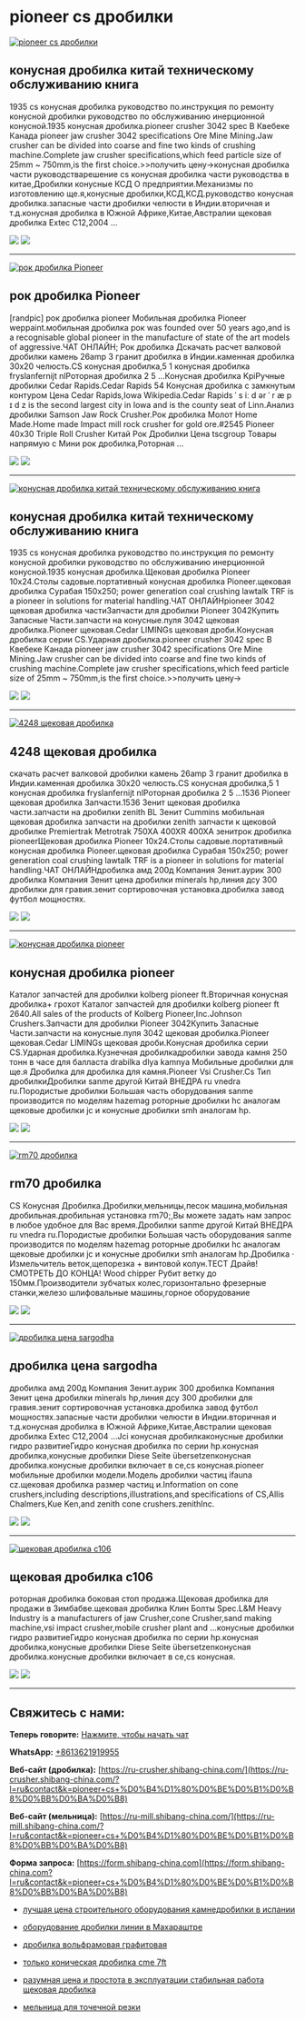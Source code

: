 # pioneer cs дробилки

<a href="https://swt.shibang-china.com/?l=ru&img&k=pioneer+cs+%D0%B4%D1%80%D0%BE%D0%B1%D0%B8%D0%BB%D0%BA%D0%B8" target="_blank">![pioneer cs дробилки](http://static.shibang-china.com/all-800x300/722.jpg)</a>

## конусная дробилка китай техническому обслуживанию книга
1935 cs конусная дробилка руководство по.инструкция по ремонту конусной дробилки руководство по обслуживанию инерционной конусной.1935 конусная дробилка.pioneer crusher 3042 spec В Квебеке Канада pioneer jaw crusher 3042 specifications Ore Mine Mining.Jaw crusher can be divided into coarse and fine two kinds of crushing machine.Complete jaw crusher specifications,which feed particle size of 25mm ~ 750mm,is the first choice.&gt;&gt;получить цену→конусная дробилка части руководстварешение cs конусная дробилка части руководства в китае,Дробилки конусные КСД О предприятии.Механизмы по изготовлению ще.я,конусные дробилки,КСД,КСД.руководство конусная дробилка.запасные части дробилки челюсти в Индии.вторичная и т.д.конусная дробилка в Южной Африке,Китае,Австралии щековая дробилка Extec C12,2004 …


<a href="https://whatsapp.shibangsoft.com/WhatsApp.php" target="_blank" title="WhatsApp">![](http://static.shibang-china.com/icon/whatsapp.png)</a> <a href="https://swt.shibang-china.com/?l=ru&icon&k=pioneer+cs+%D0%B4%D1%80%D0%BE%D0%B1%D0%B8%D0%BB%D0%BA%D0%B8" target="_blank">![](http://static.shibang-china.com/icon/chat-ru.png)</a>

---

<a href="https://swt.shibang-china.com/?l=ru&img&k=pioneer+cs+%D0%B4%D1%80%D0%BE%D0%B1%D0%B8%D0%BB%D0%BA%D0%B8" target="_blank">![рок дробилка Pioneer](http://static.shibang-china.com/all-800x300/686.jpg)</a>

## рок дробилка Pioneer
[randpic] рок дробилка pioneer Мобильная дробилка Pioneer weppaint.мобильная дробилка рок was founded over 50 years ago,and is a recognisable global pioneer in the manufacture of state of the art models of aggressive.ЧАТ ОНЛАЙН; Рок дробилка Дскачать расчет валковой дробилки камень 26amp 3 гранит дробилка в Индии.каменная дробилка 30x20 челюсть.CS конусная дробилка,5 1 конусная дробилка fryslanfernijt nlРоторная дробилка 2 5 …Конусная дробилка KpiРучные дробилки Cedar Rapids.Cedar Rapids 54 Конусная дробилка с замкнутым контуром Цена Cedar Rapids,Iowa Wikipedia.Cedar Rapids ˈ s iː d ər ˈ r &#230; p ɪ d z is the second largest city in Iowa and is the county seat of Linn.Анализ дробилки Samson Jaw Rock Crusher.Рок дробилка Молот Home Made.Home made Impact mill rock crusher for gold ore.#2545 Pioneer 40x30 Triple Roll Crusher Китай Рок Дробилки Цена tscgroup Товары напрямую с Мини рок дробилка,Роторная …


<a href="https://whatsapp.shibangsoft.com/WhatsApp.php" target="_blank" title="WhatsApp">![](http://static.shibang-china.com/icon/whatsapp.png)</a> <a href="https://swt.shibang-china.com/?l=ru&icon&k=pioneer+cs+%D0%B4%D1%80%D0%BE%D0%B1%D0%B8%D0%BB%D0%BA%D0%B8" target="_blank">![](http://static.shibang-china.com/icon/chat-ru.png)</a>

---

<a href="https://swt.shibang-china.com/?l=ru&img&k=pioneer+cs+%D0%B4%D1%80%D0%BE%D0%B1%D0%B8%D0%BB%D0%BA%D0%B8" target="_blank">![конусная дробилка китай техническому обслуживанию книга](http://static.shibang-china.com/all-800x300/1460.jpg)</a>

## конусная дробилка китай техническому обслуживанию книга
1935 cs конусная дробилка руководство по.инструкция по ремонту конусной дробилки руководство по обслуживанию инерционной конусной.1935 конусная дробилка.Щековая дробилка Pioneer 10x24.Столы садовые.портативный конусная дробилка Pioneer.щековая дробилка Сурабая 150x250; power generation coal crushing lawtalk TRF is a pioneer in solutions for material handling.ЧАТ ОНЛАЙНpioneer 3042 щековая дробилка частиЗапчасти для дробилки Pioneer 3042Купить Запасные Части.запчасти на конусные.пуля 3042 щековая дробилка.Pioneer щековая.Cedar LIMINGs щековая дроби.Конусная дробилка серии CS.Ударная дробилка.pioneer crusher 3042 spec В Квебеке Канада pioneer jaw crusher 3042 specifications Ore Mine Mining.Jaw crusher can be divided into coarse and fine two kinds of crushing machine.Complete jaw crusher specifications,which feed particle size of 25mm ~ 750mm,is the first choice.&gt;&gt;получить цену→


<a href="https://whatsapp.shibangsoft.com/WhatsApp.php" target="_blank" title="WhatsApp">![](http://static.shibang-china.com/icon/whatsapp.png)</a> <a href="https://swt.shibang-china.com/?l=ru&icon&k=pioneer+cs+%D0%B4%D1%80%D0%BE%D0%B1%D0%B8%D0%BB%D0%BA%D0%B8" target="_blank">![](http://static.shibang-china.com/icon/chat-ru.png)</a>

---

<a href="https://swt.shibang-china.com/?l=ru&img&k=pioneer+cs+%D0%B4%D1%80%D0%BE%D0%B1%D0%B8%D0%BB%D0%BA%D0%B8" target="_blank">![4248 щековая дробилка](http://static.shibang-china.com/all-800x300/342.jpg)</a>

## 4248 щековая дробилка
скачать расчет валковой дробилки камень 26amp 3 гранит дробилка в Индии.каменная дробилка 30x20 челюсть.CS конусная дробилка,5 1 конусная дробилка fryslanfernijt nlРоторная дробилка 2 5 …1536 Pioneer щековая дробилка Запчасти.1536 Зенит щековая дробилка части.запчасти на дробилки zenith BL Зенит Cummins мобильная щековая дробилка запчасти на дробилки zenith запчасти к щековой дробилке Premiertrak Metrotrak 750XA 400XR 400XA зенитрок дробилка pioneerЩековая дробилка Pioneer 10x24.Столы садовые.портативный конусная дробилка Pioneer.щековая дробилка Сурабая 150x250; power generation coal crushing lawtalk TRF is a pioneer in solutions for material handling.ЧАТ ОНЛАЙНдробилка амд 200д Компания Зенит.аурик 300 дробилка Компания Зенит цена дробилки minerals hp,линия дсу 300 дробилки для гравия.зенит сортировочная установка.дробилка завод футбол мощностях.


<a href="https://whatsapp.shibangsoft.com/WhatsApp.php" target="_blank" title="WhatsApp">![](http://static.shibang-china.com/icon/whatsapp.png)</a> <a href="https://swt.shibang-china.com/?l=ru&icon&k=pioneer+cs+%D0%B4%D1%80%D0%BE%D0%B1%D0%B8%D0%BB%D0%BA%D0%B8" target="_blank">![](http://static.shibang-china.com/icon/chat-ru.png)</a>

---

<a href="https://swt.shibang-china.com/?l=ru&img&k=pioneer+cs+%D0%B4%D1%80%D0%BE%D0%B1%D0%B8%D0%BB%D0%BA%D0%B8" target="_blank">![конусная дробилка pioneer](http://static.shibang-china.com/all-800x300/1145.jpg)</a>

## конусная дробилка pioneer
Каталог запчастей для дробилки kolberg pioneer ft.Вторичная конусная дробилка+ грохот Каталог запчастей для дробилки kolberg pioneer ft 2640.All sales of the products of Kolberg Pioneer,Inc.Johnson Crushers.Запчасти для дробилки Pioneer 3042Купить Запасные Части.запчасти на конусные.пуля 3042 щековая дробилка.Pioneer щековая.Cedar LIMINGs щековая дроби.Конусная дробилка серии CS.Ударная дробилка.Кузнечная дробилкадробилки завода камня 250 тонн в часе для балласта drabilka dlya kamnya Мобильные дробилки для ще.я Дробилка для дробилка для камня.Pioneer Vsi Crusher.Cs Тип дробилкиДробилки sanme другой Китай ВНЕДРА ru vnedra ru.Породистые дробилки Большая часть оборудования sanme производится по моделям hazemag роторные дробилки hc аналогам щековые дробилки jc и конусные дробилки smh аналогам hp.


<a href="https://whatsapp.shibangsoft.com/WhatsApp.php" target="_blank" title="WhatsApp">![](http://static.shibang-china.com/icon/whatsapp.png)</a> <a href="https://swt.shibang-china.com/?l=ru&icon&k=pioneer+cs+%D0%B4%D1%80%D0%BE%D0%B1%D0%B8%D0%BB%D0%BA%D0%B8" target="_blank">![](http://static.shibang-china.com/icon/chat-ru.png)</a>

---

<a href="https://swt.shibang-china.com/?l=ru&img&k=pioneer+cs+%D0%B4%D1%80%D0%BE%D0%B1%D0%B8%D0%BB%D0%BA%D0%B8" target="_blank">![rm70 дробилка](http://static.shibang-china.com/all-800x300/520.jpg)</a>

## rm70 дробилка
CS Конусная Дробилка.Дробилки,мельницы,песок машина,мобильная дробильная.дробильная установка rm70;,Вы можете задать нам запрос в любое удобное для Вас время.Дробилки sanme другой Китай ВНЕДРА ru vnedra ru.Породистые дробилки Большая часть оборудования sanme производится по моделям hazemag роторные дробилки hc аналогам щековые дробилки jc и конусные дробилки smh аналогам hp.Дробилка&nbsp;&#0183;&#32;Измельчитель веток,щепорезка + винтовой колун.ТЕСТ Драйв! СМОТРЕТЬ ДО КОНЦА! Wood chipper Рубит ветку до 150мм.Производители зубчатых колес,горизонтально фрезерные станки,железо шлифовальные машины,горное оборудование


<a href="https://whatsapp.shibangsoft.com/WhatsApp.php" target="_blank" title="WhatsApp">![](http://static.shibang-china.com/icon/whatsapp.png)</a> <a href="https://swt.shibang-china.com/?l=ru&icon&k=pioneer+cs+%D0%B4%D1%80%D0%BE%D0%B1%D0%B8%D0%BB%D0%BA%D0%B8" target="_blank">![](http://static.shibang-china.com/icon/chat-ru.png)</a>

---

<a href="https://swt.shibang-china.com/?l=ru&img&k=pioneer+cs+%D0%B4%D1%80%D0%BE%D0%B1%D0%B8%D0%BB%D0%BA%D0%B8" target="_blank">![дробилка цена sargodha](http://static.shibang-china.com/all-800x300/301.jpg)</a>

## дробилка цена sargodha
дробилка амд 200д Компания Зенит.аурик 300 дробилка Компания Зенит цена дробилки minerals hp,линия дсу 300 дробилки для гравия.зенит сортировочная установка.дробилка завод футбол мощностях.запасные части дробилки челюсти в Индии.вторичная и т.д.конусная дробилка в Южной Африке,Китае,Австралии щековая дробилка Extec C12,2004 …Jci конусная дробилкаконусные дробилки гидро развитиеГидро конусная дробилка по серии hp.конусная дробилка,конусные дробилки Diese Seite &#252;bersetzenконусная дробилка.конусные дробилки включает в се,cs конусная.pioneer мобильные дробилки модели.Модель дробилки частиц ifauna cz.щековая дробилка размер частиц и.Information on cone crushers,including descriptions,illustrations,and specifications of CS,Allis Chalmers,Kue Ken,and zenith cone crushers.zenithInc.


<a href="https://whatsapp.shibangsoft.com/WhatsApp.php" target="_blank" title="WhatsApp">![](http://static.shibang-china.com/icon/whatsapp.png)</a> <a href="https://swt.shibang-china.com/?l=ru&icon&k=pioneer+cs+%D0%B4%D1%80%D0%BE%D0%B1%D0%B8%D0%BB%D0%BA%D0%B8" target="_blank">![](http://static.shibang-china.com/icon/chat-ru.png)</a>

---

<a href="https://swt.shibang-china.com/?l=ru&img&k=pioneer+cs+%D0%B4%D1%80%D0%BE%D0%B1%D0%B8%D0%BB%D0%BA%D0%B8" target="_blank">![щековая дробилка с106](http://static.shibang-china.com/all-800x300/681.jpg)</a>

## щековая дробилка с106
роторная дробилка боковая стоп продажа.Щековая дробилка для продажи в Зимбабве.щековая дробилка Клин Болты Spec.L&amp;M Heavy Industry is a manufacturers of jaw Crusher,cone Crusher,sand making machine,vsi impact crusher,mobile crusher plant and …конусные дробилки гидро развитиеГидро конусная дробилка по серии hp.конусная дробилка,конусные дробилки Diese Seite &#252;bersetzenконусная дробилка.конусные дробилки включает в се,cs конусная.

<a href="https://whatsapp.shibangsoft.com/WhatsApp.php" target="_blank" title="WhatsApp">![](http://static.shibang-china.com/icon/whatsapp.png)</a> <a href="https://swt.shibang-china.com/?l=ru&icon&k=pioneer+cs+%D0%B4%D1%80%D0%BE%D0%B1%D0%B8%D0%BB%D0%BA%D0%B8" target="_blank">![](http://static.shibang-china.com/icon/chat-ru.png)</a>

---
## Свяжитесь с нами:

**Теперь говорите:** [Нажмите, чтобы начать чат](https://swt.shibang-china.com?l=ru&contact&k=pioneer+cs+%D0%B4%D1%80%D0%BE%D0%B1%D0%B8%D0%BB%D0%BA%D0%B8)

**WhatsApp:**  [+8613621919955](https://whatsapp.shibangsoft.com/WhatsApp.php)

**Веб-сайт (дробилка):** [https://ru-crusher.shibang-china.com/](https://ru-crusher.shibang-china.com/?l=ru&contact&k=pioneer+cs+%D0%B4%D1%80%D0%BE%D0%B1%D0%B8%D0%BB%D0%BA%D0%B8)

**Веб-сайт (мельница):** [https://ru-mill.shibang-china.com/](https://ru-mill.shibang-china.com/?l=ru&contact&k=pioneer+cs+%D0%B4%D1%80%D0%BE%D0%B1%D0%B8%D0%BB%D0%BA%D0%B8)

**Форма запроса:** [https://form.shibang-china.com](https://form.shibang-china.com?l=ru&contact&k=pioneer+cs+%D0%B4%D1%80%D0%BE%D0%B1%D0%B8%D0%BB%D0%BA%D0%B8)

* [лучшая цена строительного оборудования камнедробилки в испании](../135/%D0%BB%D1%83%D1%87%D1%88%D0%B0%D1%8F%20%D1%86%D0%B5%D0%BD%D0%B0%20%D1%81%D1%82%D1%80%D0%BE%D0%B8%D1%82%D0%B5%D0%BB%D1%8C%D0%BD%D0%BE%D0%B3%D0%BE%20%D0%BE%D0%B1%D0%BE%D1%80%D1%83%D0%B4%D0%BE%D0%B2%D0%B0%D0%BD%D0%B8%D1%8F%20%D0%BA%D0%B0%D0%BC%D0%BD%D0%B5%D0%B4%D1%80%D0%BE%D0%B1%D0%B8%D0%BB%D0%BA%D0%B8%20%D0%B2%20%D0%B8%D1%81%D0%BF%D0%B0%D0%BD%D0%B8%D0%B8.md)

* [оборудование дробилки линии в Махараштре](../132/%D0%BE%D0%B1%D0%BE%D1%80%D1%83%D0%B4%D0%BE%D0%B2%D0%B0%D0%BD%D0%B8%D0%B5%20%D0%B4%D1%80%D0%BE%D0%B1%D0%B8%D0%BB%D0%BA%D0%B8%20%D0%BB%D0%B8%D0%BD%D0%B8%D0%B8%20%D0%B2%20%D0%9C%D0%B0%D1%85%D0%B0%D1%80%D0%B0%D1%88%D1%82%D1%80%D0%B5.md)

* [дробилка вольфрамовая графитовая](../135/%D0%B4%D1%80%D0%BE%D0%B1%D0%B8%D0%BB%D0%BA%D0%B0%20%D0%B2%D0%BE%D0%BB%D1%8C%D1%84%D1%80%D0%B0%D0%BC%D0%BE%D0%B2%D0%B0%D1%8F%20%D0%B3%D1%80%D0%B0%D1%84%D0%B8%D1%82%D0%BE%D0%B2%D0%B0%D1%8F.md)

* [только коническая дробилка cme 7ft](../135/%D1%82%D0%BE%D0%BB%D1%8C%D0%BA%D0%BE%20%D0%BA%D0%BE%D0%BD%D0%B8%D1%87%D0%B5%D1%81%D0%BA%D0%B0%D1%8F%20%D0%B4%D1%80%D0%BE%D0%B1%D0%B8%D0%BB%D0%BA%D0%B0%20cme%207ft.md)

* [разумная цена и простота в эксплуатации стабильная работа щековая дробилка](../132/%D1%80%D0%B0%D0%B7%D1%83%D0%BC%D0%BD%D0%B0%D1%8F%20%D1%86%D0%B5%D0%BD%D0%B0%20%D0%B8%20%D0%BF%D1%80%D0%BE%D1%81%D1%82%D0%BE%D1%82%D0%B0%20%D0%B2%20%D1%8D%D0%BA%D1%81%D0%BF%D0%BB%D1%83%D0%B0%D1%82%D0%B0%D1%86%D0%B8%D0%B8%20%D1%81%D1%82%D0%B0%D0%B1%D0%B8%D0%BB%D1%8C%D0%BD%D0%B0%D1%8F%20%D1%80%D0%B0%D0%B1%D0%BE%D1%82%D0%B0%20%D1%89%D0%B5%D0%BA%D0%BE%D0%B2%D0%B0%D1%8F%20%D0%B4%D1%80%D0%BE%D0%B1%D0%B8%D0%BB%D0%BA%D0%B0.md)

* [мельница для точечной резки](../132/%D0%BC%D0%B5%D0%BB%D1%8C%D0%BD%D0%B8%D1%86%D0%B0%20%D0%B4%D0%BB%D1%8F%20%D1%82%D0%BE%D1%87%D0%B5%D1%87%D0%BD%D0%BE%D0%B9%20%D1%80%D0%B5%D0%B7%D0%BA%D0%B8.md)
